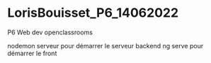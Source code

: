 # LorisBouisset_P6_14062022
P6 Web dev openclassrooms


nodemon serveur pour démarrer le serveur backend 
ng serve pour démarrer le front 
